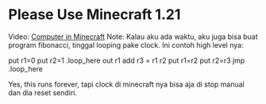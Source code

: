 # Please Use Minecraft 1.21

Video:
[Computer in Minecraft](https://youtu.be/ZBLXbpzHEP0)
Note:
Kalau aku ada waktu, aku juga bisa buat program fibonacci, tinggal looping pake clock. Ini contoh high level nya:

put r1=0
put r2=1
.loop_here
out r1
add r3 = r1 r2
put r1=r2
put r2=r3
jmp .loop_here

Yes, this runs forever, tapi clock di minecraft nya bisa aja di stop manual dan dia reset sendiri.